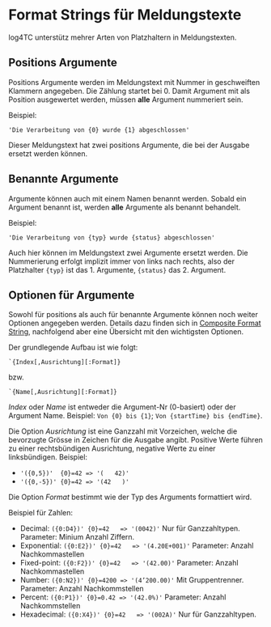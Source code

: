 # Format Strings für Meldungstexte

log4TC unterstütz mehrer Arten von Platzhaltern in Meldungstexten.

## Positions Argumente

Positions Argumente werden im Meldungstext mit Nummer in geschweiften Klammern angegeben. Die Zählung startet bei 0. Damit Argument mit als Position ausgewertet werden, müssen **alle** Argument nummeriert sein.

Beispiel:

`'Die Verarbeitung von {0} wurde {1} abgeschlossen'`

Dieser Meldungstext hat zwei positions Argumente, die bei der Ausgabe ersetzt werden können.

## Benannte Argumente

Argumente können auch mit einem Namen benannt werden. Sobald ein Argument benannt ist, werden **alle** Argumente als benannt behandelt.

Beispiel:

`'Die Verarbeitung von {typ} wurde {status} abgeschlossen'`

Auch hier können im Meldungstext zwei Argumente ersetzt werden. Die Nummerierung erfolgt implizit immer von links nach rechts, also der Platzhalter `{typ}` ist das 1. Argumente, `{status}` das 2. Argument.

## Optionen für Argumente

Sowohl für positions als auch für benannte Argumente können noch weiter Optionen angegeben werden. Details dazu finden sich in [Composite Format String](https://docs.microsoft.com/en-us/dotnet/standard/base-types/composite-formatting?view=netframework-4.8), nachfolgend aber eine Übersicht mit den wichtigsten Optionen.

Der grundlegende Aufbau ist wie folgt:

    `{Index[,Ausrichtung][:Format]}
bzw.

    `{Name[,Ausrichtung][:Format]}

*Index* oder *Name* ist entweder die Argument-Nr (0-basiert) oder der Argument Name. Beispiel: `Von {0} bis {1}`; `Von {startTime} bis {endTime}`.

Die Option *Ausrichtung* ist eine Ganzzahl mit Vorzeichen, welche die bevorzugte Grösse in Zeichen für die Ausgabe angibt. Positive Werte führen zu einer rechtsbündigen Ausrichtung, negative Werte zu einer linksbündigen. Beispiel:

* `'({0,5})'  {0}=42 => '(   42)'`
* `'({0,-5})' {0}=42 => '(42   )'`

Die Option *Format* bestimmt wie der Typ des Arguments formattiert wird.

Beispiel für Zahlen:

* Decimal:     `({0:D4})' {0}=42   => '(0042)'`       Nur für Ganzzahltypen. Parameter: Minium Anzahl Ziffern.
* Exponential: `({0:E2})' {0}=42   => '(4.20E+001)'`  Parameter: Anzahl Nachkommastellen
* Fixed-point: `({0:F2})' {0}=42   => '(42.00)'`      Parameter: Anzahl Nachkommastellen
* Number:      `({0:N2})' {0}=4200 => '(4’200.00)'`   Mit Gruppentrenner. Parameter: Anzahl Nachkommstellen
* Percent:     `({0:P1})' {0}=0.42 => '(42.0%)'`     Parameter: Anzahl Nachkommstellen
* Hexadecimal: `({0:X4})' {0}=42   => '(002A)'`       Nur für Ganzzahltypen.
